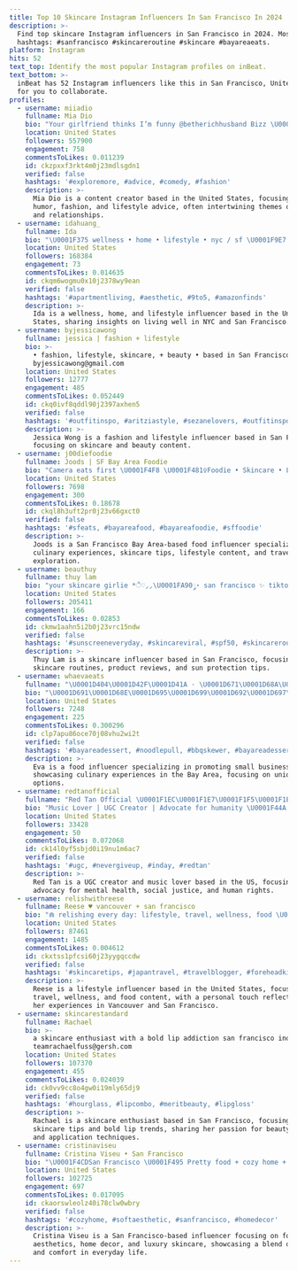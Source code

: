 ```yaml
---
title: Top 10 Skincare Instagram Influencers In San Francisco In 2024
description: >-
  Find top skincare Instagram influencers in San Francisco in 2024. Most popular
  hashtags: #sanfrancisco #skincareroutine #skincare #bayareaeats.
platform: Instagram
hits: 52
text_top: Identify the most popular Instagram profiles on inBeat.
text_bottom: >-
  inBeat has 52 Instagram influencers like this in San Francisco, United States
  for you to collaborate.
profiles:
  - username: miiadio
    fullname: Mia Dio
    bio: "Your girlfriend thinks I’m funny @betherichhusband Bizz \U0001F4E7: mia@mypeopleknow.com I ❤️ rich men merch ⬇️"
    location: United States
    followers: 557900
    engagement: 758
    commentsToLikes: 0.011239
    id: ckzpxxf3rkt4m0j23mdlsgdn1
    verified: false
    hashtags: '#exploremore, #advice, #comedy, #fashion'
    description: >-
      Mia Dio is a content creator based in the United States, focusing on
      humor, fashion, and lifestyle advice, often intertwining themes of wealth
      and relationships.
  - username: idahuang_
    fullname: Ida
    bio: "\U0001F375 wellness • home • lifestyle • nyc / sf \U0001F9E7 toidahuang@gmail.com \U0001F447\U0001F3FC tiktok: 180k besties \U0001F970 • shop my home & more!"
    location: United States
    followers: 168384
    engagement: 73
    commentsToLikes: 0.014635
    id: ckqm6wogmu0x10j2378wy9ean
    verified: false
    hashtags: '#apartmentliving, #aesthetic, #9to5, #amazonfinds'
    description: >-
      Ida is a wellness, home, and lifestyle influencer based in the United
      States, sharing insights on living well in NYC and San Francisco.
  - username: byjessicawong
    fullname: jessica | fashion + lifestyle
    bio: >-
      • fashion, lifestyle, skincare, + beauty • based in San Francisco, CA •
      byjessicawong@gmail.com
    location: United States
    followers: 12777
    engagement: 485
    commentsToLikes: 0.052449
    id: ckq0ivf8qddl90j2397axhen5
    verified: false
    hashtags: '#outfitinspo, #aritziastyle, #sezanelovers, #outfitinsporation'
    description: >-
      Jessica Wong is a fashion and lifestyle influencer based in San Francisco,
      focusing on skincare and beauty content.
  - username: j00diefoodie
    fullname: Joods | SF Bay Area Foodie
    bio: "Camera eats first \U0001F4F8 \U0001F481‍♀️Foodie • Skincare • Lifestyle • Travel \U0001F4CDSan Francisco Bay Area \U0001F4E5Contact/Collab: DM"
    location: United States
    followers: 7698
    engagement: 300
    commentsToLikes: 0.18678
    id: ckql8h3uft2pr0j23v66gxct0
    verified: false
    hashtags: '#sfeats, #bayareafood, #bayareafoodie, #sffoodie'
    description: >-
      Joods is a San Francisco Bay Area-based food influencer specializing in
      culinary experiences, skincare tips, lifestyle content, and travel
      exploration.
  - username: beauthuy
    fullname: thuy lam
    bio: "your skincare girlie ‎*ੈ♡⸝⸝\U0001FA90༘⋆ san francisco ✨ tiktok: beauthuy \U0001F48C thuy@aestheticreative.com"
    location: United States
    followers: 205411
    engagement: 166
    commentsToLikes: 0.02853
    id: ckmw1aahn5i2b0j23vrc15ndw
    verified: false
    hashtags: '#sunscreeneveryday, #skincareviral, #spf50, #skincareroutine'
    description: >-
      Thuy Lam is a skincare influencer based in San Francisco, focusing on
      skincare routines, product reviews, and sun protection tips.
  - username: whaevaeats
    fullname: "\U0001D404\U0001D42F\U0001D41A ⋅ \U0001D671\U0001D68A\U0001D6A2 \U0001D670\U0001D69B\U0001D68E\U0001D68A \U0001D675\U0001D698\U0001D698\U0001D68D\U0001D692\U0001D68E & \U0001D684\U0001D676\U0001D672"
    bio: "\U0001D691\U0001D68E\U0001D695\U0001D699\U0001D692\U0001D697\U0001D690 \U0001D69C\U0001D696\U0001D68A\U0001D695\U0001D695 \U0001D68B\U0001D69E\U0001D69C\U0001D692\U0001D697\U0001D68E\U0001D69C\U0001D69C\U0001D68E\U0001D69C \U0001D69C\U0001D69D\U0001D68A\U0001D697\U0001D68D \U0001D698\U0001D69E\U0001D69D \U0001D698\U0001D697\U0001D68E \U0001D68D\U0001D68A\U0001D6A2 \U0001D68A\U0001D69D \U0001D68A \U0001D69D\U0001D692\U0001D696\U0001D68E ✨\U0001FAF0\U0001F3FC \U0001D4C9\U0001D45C \U0001D4BE\U0001D4C3\U0001D4BB\U0001D4C1\U0001D4CA\U0001D452\U0001D4C3\U0001D4B8\U0001D452 \U0001D45C\U0001D4C7 \U0001D4B7\U0001D452 \U0001D4BE\U0001D4C3\U0001D4BB\U0001D4C1\U0001D4CA\U0001D452\U0001D4C3\U0001D4B8\U0001D452\U0001D4B9 \U0001F495"
    location: United States
    followers: 7248
    engagement: 225
    commentsToLikes: 0.300296
    id: clp7apu86oce70j08vhu2wi2t
    verified: false
    hashtags: '#bayareadessert, #noodlepull, #bbqskewer, #bayareadesserts'
    description: >-
      Eva is a food influencer specializing in promoting small businesses and
      showcasing culinary experiences in the Bay Area, focusing on unique dining
      options.
  - username: redtanofficial
    fullname: "Red Tan Official \U0001F1EC\U0001F1E7\U0001F1F5\U0001F1ED\U0001F1FA\U0001F1F8"
    bio: "Music Lover | UGC Creator | Advocate for humanity \U0001F44A Mental Health Stigma|Poverty|Injustice|Racism|Domestic Abuse. \"INDAY\" OUT NOW ON SPOTIFY"
    location: United States
    followers: 33428
    engagement: 50
    commentsToLikes: 0.072068
    id: ck14l0yf5sbjd0i19nu1m6ac7
    verified: false
    hashtags: '#ugc, #nevergiveup, #inday, #redtan'
    description: >-
      Red Tan is a UGC creator and music lover based in the US, focusing on
      advocacy for mental health, social justice, and human rights.
  - username: relishwithreese
    fullname: Reese ♥ vancouver + san francisco
    bio: "⋒ relishing every day: lifestyle, travel, wellness, food \U0001F1F9\U0001F1ED \U0001F48C reesechan@grail-talent.com"
    location: United States
    followers: 87461
    engagement: 1485
    commentsToLikes: 0.004612
    id: ckxtss1pfcsi60j23yygqccdw
    verified: false
    hashtags: '#skincaretips, #japantravel, #travelblogger, #foreheadkisses'
    description: >-
      Reese is a lifestyle influencer based in the United States, focusing on
      travel, wellness, and food content, with a personal touch reflective of
      her experiences in Vancouver and San Francisco.
  - username: skincarestandard
    fullname: Rachael
    bio: >-
      a skincare enthusiast with a bold lip addiction san francisco inquiries:
      teamrachaelfuss@gersh.com
    location: United States
    followers: 107370
    engagement: 455
    commentsToLikes: 0.024039
    id: ck0vv9cc8o4gw0i19mly65dj9
    verified: false
    hashtags: '#hourglass, #lipcombo, #meritbeauty, #lipgloss'
    description: >-
      Rachael is a skincare enthusiast based in San Francisco, focusing on
      skincare tips and bold lip trends, sharing her passion for beauty products
      and application techniques.
  - username: cristinaviseu
    fullname: Cristina Viseu • San Francisco
    bio: "\U0001F4CDSan Francisco \U0001F495 Pretty food + cozy home + luxury skincare \U0001F48C viseu.c@gmail.com"
    location: United States
    followers: 102725
    engagement: 697
    commentsToLikes: 0.017095
    id: ckaorswleolz40i78clw0wbry
    verified: false
    hashtags: '#cozyhome, #softaesthetic, #sanfrancisco, #homedecor'
    description: >-
      Cristina Viseu is a San Francisco-based influencer focusing on food
      aesthetics, home decor, and luxury skincare, showcasing a blend of style
      and comfort in everyday life.
---
```



